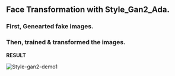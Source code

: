 ## Face Transformation with Style_Gan2_Ada. 

### First, Genearted fake images.

### Then, trained & transformed the images.

**RESULT**

![Style-gan2-demo1](https://user-images.githubusercontent.com/85226862/175124977-87d2ce81-2c4e-4151-856c-5599de50b10c.gif)
